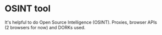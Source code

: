 # OSINT tool

It's helpful to do Open Source Intelligence (OSINT). Proxies, browser APIs (2 browsers for now) and DORKs used.
